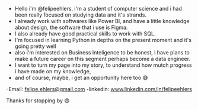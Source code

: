 - Hello i'm @felipeehlers, i'm a student of computer science and i had been really focused on studying data and it's strands. 
- I already work with softwares like Power BI, and have a little knowledge about design, the software that i use is Figma.
- I also already have good practical skills to work with SQL. 
- I'm focused in learning Python in depths on the present moment and it's going pretty well
- also i'm interested on Business Inteligence to be honest, i have plans to make a future career on this segment perhaps become a data engineer.
- I want to turn my page into my story, to understand how mutch progress i have made on my knowledge,
- and of course, maybe, i get an opportunity here too 😅

-Email: felipe.ehlers@gmail.com
-linkedin: www.linkedin.com/in/felipeehlers


Thanks for stopping by 😄
